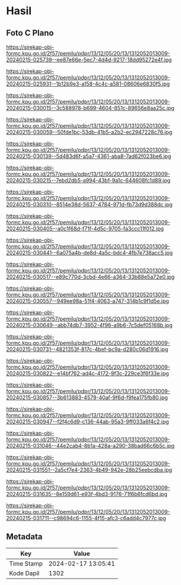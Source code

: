 # Hasil

## Foto C Plano

https://sirekap-obj-formc.kpu.go.id/2f57/pemilu/pdpr/13/12/05/20/13/1312052013009-20240215-025739--ee87e66e-5ec7-4d4d-9217-18dd95272e4f.jpg

https://sirekap-obj-formc.kpu.go.id/2f57/pemilu/pdpr/13/12/05/20/13/1312052013009-20240215-025931--1b12b9e3-a158-4c4c-a581-08606e6830f5.jpg

https://sirekap-obj-formc.kpu.go.id/2f57/pemilu/pdpr/13/12/05/20/13/1312052013009-20240215-030015--3c588978-b699-4604-851c-89656e8aa25c.jpg

https://sirekap-obj-formc.kpu.go.id/2f57/pemilu/pdpr/13/12/05/20/13/1312052013009-20240215-030059--50fde1bc-53db-41b5-a2b2-ec2947228c76.jpg

https://sirekap-obj-formc.kpu.go.id/2f57/pemilu/pdpr/13/12/05/20/13/1312052013009-20240215-030139--5d483d6f-a5a7-4361-aba8-7ad62f023be6.jpg

https://sirekap-obj-formc.kpu.go.id/2f57/pemilu/pdpr/13/12/05/20/13/1312052013009-20240215-030215--7ebd2db5-a994-43bf-9a1c-644608fc1d89.jpg

https://sirekap-obj-formc.kpu.go.id/2f57/pemilu/pdpr/13/12/05/20/13/1312052013009-20240215-030310--8514e38d-5637-4784-971d-fb73d9d388dc.jpg

https://sirekap-obj-formc.kpu.go.id/2f57/pemilu/pdpr/13/12/05/20/13/1312052013009-20240215-030405--a0c1f68d-f71f-4d5c-9705-fa3ccc11f012.jpg

https://sirekap-obj-formc.kpu.go.id/2f57/pemilu/pdpr/13/12/05/20/13/1312052013009-20240215-030441--6a075a4b-de8d-4a5c-bdc4-4fb7e738acc5.jpg

https://sirekap-obj-formc.kpu.go.id/2f57/pemilu/pdpr/13/12/05/20/13/1312052013009-20240215-030517--e89c770d-3cbd-4e66-a364-33b88e5a72e0.jpg

https://sirekap-obj-formc.kpu.go.id/2f57/pemilu/pdpr/13/12/05/20/13/1312052013009-20240215-030557--949ee98a-51f4-4063-a747-314b1c9f1d5e.jpg

https://sirekap-obj-formc.kpu.go.id/2f57/pemilu/pdpr/13/12/05/20/13/1312052013009-20240215-030649--abb74db7-3952-4f96-a9b6-7c5def05168b.jpg

https://sirekap-obj-formc.kpu.go.id/2f57/pemilu/pdpr/13/12/05/20/13/1312052013009-20240215-030731--4821353f-817c-4bef-bc9a-d280c06d1916.jpg

https://sirekap-obj-formc.kpu.go.id/2f57/pemilu/pdpr/13/12/05/20/13/1312052013009-20240215-030822--e14bf762-ad4c-4172-9f3c-229ce3f6f33e.jpg

https://sirekap-obj-formc.kpu.go.id/2f57/pemilu/pdpr/13/12/05/20/13/1312052013009-20240215-030857--3b613883-4579-40af-9f6d-f9fea175fb80.jpg

https://sirekap-obj-formc.kpu.go.id/2f57/pemilu/pdpr/13/12/05/20/13/1312052013009-20240215-030947--f2f4c6d9-c136-44ab-95a3-9ff033a6f4c2.jpg

https://sirekap-obj-formc.kpu.go.id/2f57/pemilu/pdpr/13/12/05/20/13/1312052013009-20240215-031046--44e2cab4-8b1a-428a-a290-38bad66c6b5c.jpg

https://sirekap-obj-formc.kpu.go.id/2f57/pemilu/pdpr/13/12/05/20/13/1312052013009-20240215-031551--2a5cf7e4-2363-4b49-942e-28b25eebcdba.jpg

https://sirekap-obj-formc.kpu.go.id/2f57/pemilu/pdpr/13/12/05/20/13/1312052013009-20240215-031635--8e159d61-e93f-4bd3-9176-71f6b6fcd6bd.jpg

https://sirekap-obj-formc.kpu.go.id/2f57/pemilu/pdpr/13/12/05/20/13/1312052013009-20240215-031711--c98694c6-1155-4f15-afc3-c6add4c7977c.jpg


## Metadata

| Key        | Value               |
| ---------- | ------------------- |
| Time Stamp | 2024-02-17 13:05:41 |
| Kode Dapil | 1302                |



